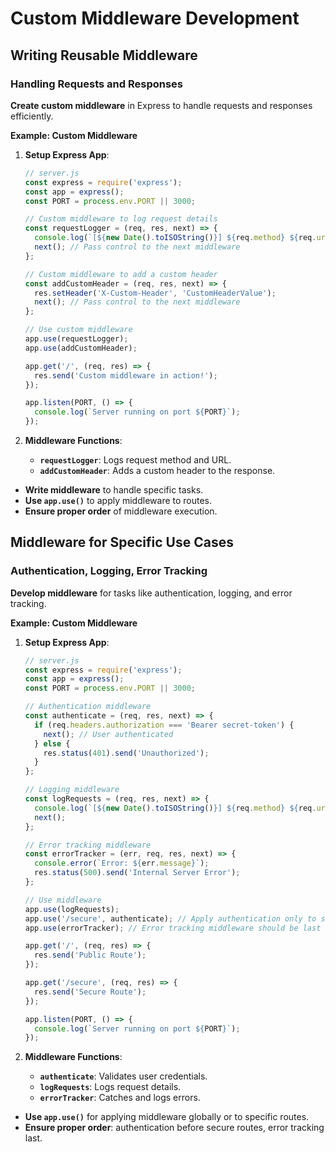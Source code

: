 # Custom Middleware Development

## Writing Reusable Middleware
### Handling Requests and Responses

**Create custom middleware** in Express to handle requests and responses efficiently.

**Example: Custom Middleware**

1. **Setup Express App**:

   ```javascript
   // server.js
   const express = require('express');
   const app = express();
   const PORT = process.env.PORT || 3000;

   // Custom middleware to log request details
   const requestLogger = (req, res, next) => {
     console.log(`[${new Date().toISOString()}] ${req.method} ${req.url}`);
     next(); // Pass control to the next middleware
   };

   // Custom middleware to add a custom header
   const addCustomHeader = (req, res, next) => {
     res.setHeader('X-Custom-Header', 'CustomHeaderValue');
     next(); // Pass control to the next middleware
   };

   // Use custom middleware
   app.use(requestLogger);
   app.use(addCustomHeader);

   app.get('/', (req, res) => {
     res.send('Custom middleware in action!');
   });

   app.listen(PORT, () => {
     console.log(`Server running on port ${PORT}`);
   });
   ```

2. **Middleware Functions**:

   - **`requestLogger`**: Logs request method and URL.
   - **`addCustomHeader`**: Adds a custom header to the response.

- **Write middleware** to handle specific tasks.
- **Use `app.use()`** to apply middleware to routes.
- **Ensure proper order** of middleware execution.



## Middleware for Specific Use Cases
### Authentication, Logging, Error Tracking

**Develop middleware** for tasks like authentication, logging, and error tracking.

**Example: Custom Middleware**

1. **Setup Express App**:

   ```javascript
   // server.js
   const express = require('express');
   const app = express();
   const PORT = process.env.PORT || 3000;

   // Authentication middleware
   const authenticate = (req, res, next) => {
     if (req.headers.authorization === 'Bearer secret-token') {
       next(); // User authenticated
     } else {
       res.status(401).send('Unauthorized');
     }
   };

   // Logging middleware
   const logRequests = (req, res, next) => {
     console.log(`[${new Date().toISOString()}] ${req.method} ${req.url}`);
     next();
   };

   // Error tracking middleware
   const errorTracker = (err, req, res, next) => {
     console.error(`Error: ${err.message}`);
     res.status(500).send('Internal Server Error');
   };

   // Use middleware
   app.use(logRequests);
   app.use('/secure', authenticate); // Apply authentication only to secure routes
   app.use(errorTracker); // Error tracking middleware should be last

   app.get('/', (req, res) => {
     res.send('Public Route');
   });

   app.get('/secure', (req, res) => {
     res.send('Secure Route');
   });

   app.listen(PORT, () => {
     console.log(`Server running on port ${PORT}`);
   });
   ```

2. **Middleware Functions**:

   - **`authenticate`**: Validates user credentials.
   - **`logRequests`**: Logs request details.
   - **`errorTracker`**: Catches and logs errors.

- **Use `app.use()`** for applying middleware globally or to specific routes.
- **Ensure proper order**: authentication before secure routes, error tracking last.